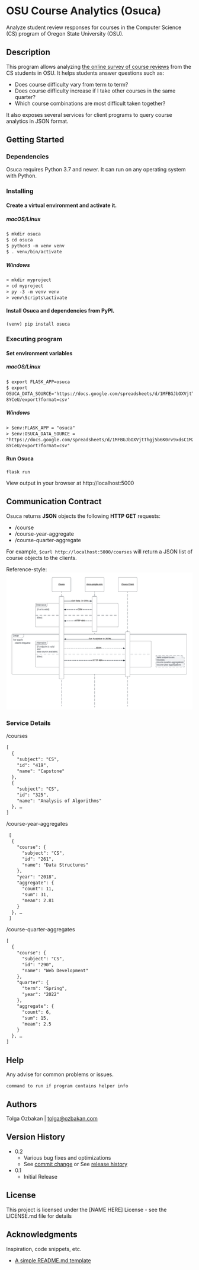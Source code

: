 # OSU Course Analytics (Osuca) 

Analyze student review responses for courses in the Computer Science (CS) program of Oregon State University (OSU).

## Description

This program allows analyzing [the online survey of course reviews](https://docs.google.com/forms/d/e/1FAIpQLSeAWZa_OWYqwOte5yw4loGgE6hEUqOJOeSpmzStZF_HcufufQ/viewform) from the CS students in OSU. It helps students answer questions such as:
  * Does course difficulty vary from term to term?
  * Does course difficulty increase if I take other courses in the same quarter?
  * Which course combinations are most difficult taken together?

It also exposes several services for client programs to query course analytics in JSON format.

## Getting Started

### Dependencies

Osuca requires Python 3.7 and newer. It can run on any operating system with Python. 

### Installing

#### Create a virtual environment and activate it.

##### macOS/Linux
```
$ mkdir osuca 
$ cd osuca 
$ python3 -m venv venv
$ . venv/bin/activate
```

##### Windows 
```
> mkdir myproject
> cd myproject
> py -3 -m venv venv
> venv\Scripts\activate
```

#### Install Osuca and dependencies from PyPI.
```
(venv) pip install osuca
```

### Executing program

#### Set environment variables
##### macOS/Linux
```
$ export FLASK_APP=osuca
$ export OSUCA_DATA_SOURCE='https://docs.google.com/spreadsheets/d/1MFBGJbOXVjtThgj5b6K0rv9xdsC1M2GQ0pJVB-8YCeU/export?format=csv'
```
##### Windows 
```
> $env:FLASK_APP = "osuca"
> $env:OSUCA_DATA_SOURCE = "https://docs.google.com/spreadsheets/d/1MFBGJbOXVjtThgj5b6K0rv9xdsC1M2GQ0pJVB-8YCeU/export?format=csv"
```

#### Run Osuca
```
flask run
``` 

View output in your browser at http://localhost:5000



## Communication Contract

Osuca returns **JSON** objects the following **HTTP GET** requests:

* /course
* /course-year-aggregate
* /course-quarter-aggregate

For example, ```$curl http://localhost:5000/courses``` will return a JSON list of course objects to the clients.

Reference-style: 
![alt text][osuca sequence uml]

[osuca sequence uml]: https://github.com/ozbakan/osuca/blob/master/docs/images/uml-sequence.png  "Osuca Sequence UML"


### Service Details

/courses
```
[
  {
    "subject": "CS",
    "id": "419",
    "name": "Capstone"
  },
  {
    "subject": "CS",
    "id": "325",
    "name": "Analysis of Algorithms"
  }, …
]
```

/course-year-aggregates
```
 [
  {
    "course": {
      "subject": "CS",
      "id": "261",
      "name": "Data Structures"
    },
    "year": "2018",
    "aggregate": {
      "count": 11,
      "sum": 31,
      "mean": 2.81   
    }
  }, …
 ]
```

/course-quarter-aggregates
```
[
  {
    "course": {
      "subject": "CS",
      "id": "290",
      "name": "Web Development"
    },
    "quarter": {
      "term": "Spring",
      "year": "2022"
    },
    "aggregate": {
      "count": 6,
      "sum": 15,
      "mean": 2.5
    }
  }, …
]
```




## Help

Any advise for common problems or issues.
```
command to run if program contains helper info
```

## Authors

Tolga Ozbakan | tolga@ozbakan.com


## Version History

* 0.2
    * Various bug fixes and optimizations
    * See [commit change]() or See [release history]()
* 0.1
    * Initial Release

## License

This project is licensed under the [NAME HERE] License - see the LICENSE.md file for details

## Acknowledgments

Inspiration, code snippets, etc.
* [A simple README.md template](https://gist.github.com/DomPizzie/7a5ff55ffa9081f2de27c315f5018afc)